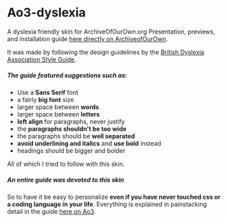 # Ao3-dyslexia
A dyslexia friendly skin for ArchiveOfOurOwn.org Presentation, previews, and installation guide [here directly on ArchiveofOurOwn](https://archiveofourown.org/works/30918077/chapters/76349072).

It was made by following the design guidelines by the [British Dyslexia Association Style Guide](https://www.bdadyslexia.org.uk/advice/employers/creating-a-dyslexia-friendly-workplace/dyslexia-friendly-style-guide).

##### The guide featured suggestions such as:

- Use a **Sans Serif** font
- a fairly **big font** size
- larger space between **words**
- larger space between **letters**
- **left align** for paragraphs, never justify
- the **paragraphs shouldn't be too wide**
- the paragraphs should be **well separated**
- **avoid underlining and italics** and **use bold** instead
- headings should be bigger and bolder

All of which I tried to follow with this skin.

##### An entire guide was devoted to this skin

So to have it be easy to personalize **even if you have never touched css or a coding language in your life**. Everything is explained in painstacking detail in the guide [here on Ao3](https://archiveofourown.org/works/30918077/chapters/76349072).
